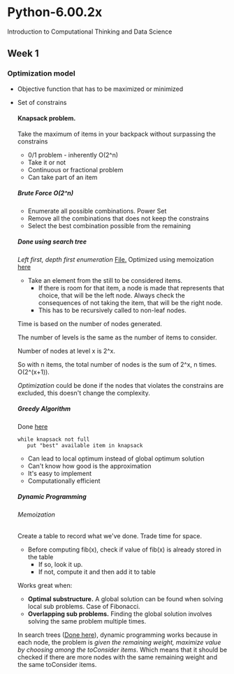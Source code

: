 # Python-6.00.2x
Introduction to Computational Thinking and Data Science

## Week 1
### Optimization model
- Objective function that has to be maximized or minimized
- Set of constrains

    #### Knapsack problem.
    Take the maximum of items in your backpack without surpassing the constrains
    * 0/1 problem - inherently O(2^n)
    * Take it or not
    * Continuous or fractional problem
    * Can take part of an item
    ##### Brute Force O(2^n)
    * Enumerate all possible combinations. Power Set
    * Remove all the combinations that does not keep the constrains
    * Select the best combination possible from the remaining
    
    ##### Done using search tree
    _Left first, depth first enumeration_ [File.](Week%201/Decision-Trees.py)
    Optimized using memoization [here](Week%201/Dynamic-Programming.py)
    
    * Take an element from the still to be considered items. 
        * If there is room for that item, a node is made that represents that choice, that will be the left node. Always check the consequences of not taking the item, that will be the right node. 
        * This has to be recursively called to non-leaf nodes.
        
    Time is based on the number of nodes generated. 
    
    The number of levels is the same as the number of items to consider.
    
    Number of nodes at level x is 2^x.
    
    So with n items, the total number of nodes is the sum of 2^x, n times.
    O(2^(x+1)).
    
    _Optimization_ could be done if the nodes that violates the constrains are excluded, 
    this doesn't change the complexity.

    ##### Greedy Algorithm
    Done [here](Week%201/Optimization-Knapsack.py)
    ```
    while knapsack not full
       put "best" available item in knapsack
    ```
    * Can lead to local optimum instead of global optimum solution
    * Can't know how good is the approximation
    * It's easy to implement
    * Computationally efficient

    ##### Dynamic Programming
    ###### Memoization
    Create a table to record what we've done. Trade time for space.
    * Before computing fib(x), check if value of fib(x) is already stored in the table
        * If so, look it up.
        * If not, compute it and then add it to table
           
    Works great when:
    * **Optimal substructure.** A global solution can be found when solving local sub problems.
    Case of Fibonacci.
    * **Overlapping sub problems.** Finding the global solution involves solving the same problem
    multiple times.
    
    In search trees ([Done here](Week%201/Dynamic-Programming.py)), dynamic programming works because in each node, the problem is _given 
    the remaining weight, maximize value by choosing among the toConsider items_. 
    Which means that it should be checked if there are more nodes with the same remaining 
    weight and the same toConsider items.